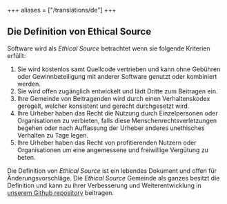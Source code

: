 +++
aliases = ["/translations/de"]
+++

## Die Definition von Ethical Source

Software wird als _Ethical Source_ betrachtet wenn sie folgende Kriterien erfüllt:

1. Sie wird kostenlos samt Quellcode vertrieben und kann ohne Gebühren oder Gewinnbeteiligung mit anderer Software genutzt oder kombiniert werden.
1. Sie wird offen zugänglich entwickelt und lädt Dritte zum Beitragen ein.
1. Ihre Gemeinde von Beitragenden wird durch einen Verhaltenskodex geregelt, welcher konsistent und gerecht durchgesetzt wird.
1. Ihre Urheber haben das Recht die Nutzung durch Einzelpersonen oder Organisationen zu verbieten, falls diese Menschenrechtsverletzungen begehen oder nach Auffassung der Urheber anderes unethisches Verhalten zu Tage legen.
1. Ihre Urheber haben das Recht von profitierenden Nutzern oder Organisationen um eine angemessene und freiwillige Vergütung zu beten.

Die Definition von _Ethical Source_ ist ein lebendes Dokument und offen für Änderungsvorschläge. Die _Ethical Source_ Gemeinde als ganzes besitzt die Definition und kann zu ihrer Verbesserung und Weiterentwicklung in [unserem Github repository](https://github.com/ContributorCovenant/ethicalsource "Ethical Source Definition source code") beitragen.
